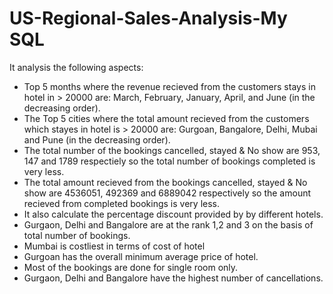# US-Regional-Sales-Analysis-My SQL
It analysis the following aspects:

* Top 5 months where the revenue recieved from the customers stays in hotel in > 20000 are: March, February, January, April, and June (in the decreasing order).
* The Top 5 cities where the total amount recieved from the customers which stayes in hotel is > 20000 are: Gurgoan, Bangalore, Delhi, Mubai and Pune (in the decreasing order).
* The total number of the bookings cancelled, stayed & No show are 953, 147 and 1789 respectiely so the total number of bookings completed is very less.
* The total amount recieved from the bookings cancelled, stayed & No show are 4536051, 492369 and 6889042 respectively so the amount recieved from completed bookings is very less.
* It also calculate the percentage discount provided by by different hotels.
* Gurgaon, Delhi and Bangalore are at the rank 1,2 and 3 on the basis of total number of bookings.
* Mumbai is costliest in terms of cost of hotel 
* Gurgoan has the overall minimum average price of hotel.
* Most of the bookings are done for single room only.
* Gurgaon, Delhi and Bangalore have the highest number of cancellations.

